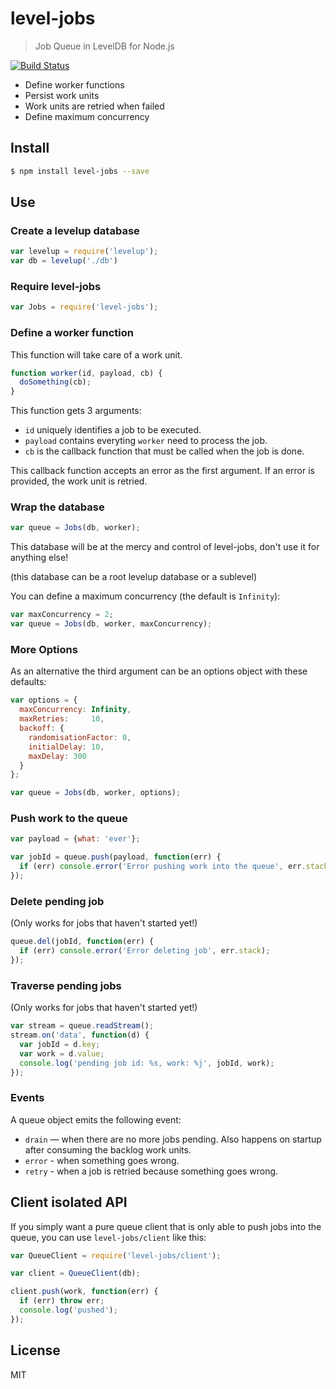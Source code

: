 # level-jobs

> Job Queue in LevelDB for Node.js

[![Build Status](https://travis-ci.org/pgte/level-jobs.png?branch=master)](https://travis-ci.org/pgte/level-jobs)

* Define worker functions
* Persist work units
* Work units are retried when failed
* Define maximum concurrency

## Install

```bash
$ npm install level-jobs --save
```

## Use

### Create a levelup database

```javascript
var levelup = require('levelup');
var db = levelup('./db')
```

### Require level-jobs

```javascript
var Jobs = require('level-jobs');
```

### Define a worker function

This function will take care of a work unit.

```javascript
function worker(id, payload, cb) {
  doSomething(cb);
}
```

This function gets 3 arguments:

- `id` uniquely identifies a job to be executed.
- `payload` contains everyting `worker` need to process the job.
- `cb` is the callback function that must be called when the job is done.

This callback function accepts an error as the first argument. If an error is provided, the work unit is retried.


### Wrap the database

```javascript
var queue = Jobs(db, worker);
```

This database will be at the mercy and control of level-jobs, don't use it for anything else!

(this database can be a root levelup database or a sublevel)

You can define a maximum concurrency (the default is `Infinity`):

```javascript
var maxConcurrency = 2;
var queue = Jobs(db, worker, maxConcurrency);
```

### More Options

As an alternative the third argument can be an options object with these defaults:

```javascript
var options = {
  maxConcurrency: Infinity,
  maxRetries:     10,
  backoff: {
    randomisationFactor: 0,
    initialDelay: 10,
    maxDelay: 300
  }
};

var queue = Jobs(db, worker, options);
```

### Push work to the queue

```javascript
var payload = {what: 'ever'};

var jobId = queue.push(payload, function(err) {
  if (err) console.error('Error pushing work into the queue', err.stack);
});
```

### Delete pending job

(Only works for jobs that haven't started yet!)

```javascript
queue.del(jobId, function(err) {
  if (err) console.error('Error deleting job', err.stack);
});
```

### Traverse pending jobs

(Only works for jobs that haven't started yet!)

```javascript
var stream = queue.readStream();
stream.on('data', function(d) {
  var jobId = d.key;
  var work = d.value;
  console.log('pending job id: %s, work: %j', jobId, work);
});
```

### Events

A queue object emits the following event:

* `drain` — when there are no more jobs pending. Also happens on startup after consuming the backlog work units.
* `error` - when something goes wrong.
* `retry` - when a job is retried because something goes wrong.


## Client isolated API

If you simply want a pure queue client that is only able to push jobs into the queue, you can use `level-jobs/client` like this:

```javascript
var QueueClient = require('level-jobs/client');

var client = QueueClient(db);

client.push(work, function(err) {
  if (err) throw err;
  console.log('pushed');
});
```

## License

MIT
